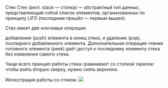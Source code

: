 Стек
Стек (англ. stack — стопка) — абстрактный тип данных, представляющий собой список элементов, организованных по принципу LIFO (последним пришёл — первым вышел).

Стек имеет две ключевые операции:

добавление (push) элемента в конец стека, и
удаление (pop), последнего добавленного элемента.
Дополнительная операция чтения головного элемента (peek) даёт доступ к последнему элементу стека без изменения самого стека.

Чаще всего принцип работы стека сравнивают со стопкой тарелок: чтобы взять вторую сверху, нужно снять верхнюю.

Иллюстрация работы со стеком.
![](https://camo.githubusercontent.com/464c4087d283619fe8e8c77cf5805e45faa54ca9/68747470733a2f2f75706c6f61642e77696b696d656469612e6f72672f77696b6970656469612f636f6d6d6f6e732f622f62342f4c69666f5f737461636b2e706e67)